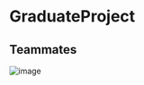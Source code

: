 # GraduateProject
## Teammates
![image](https://user-images.githubusercontent.com/80614927/143537364-dbab5893-692e-449b-b000-56791d82fae0.png)

